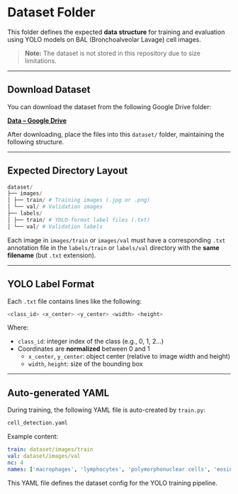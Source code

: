 # Dataset Folder

This folder defines the expected **data structure** for training and evaluation using YOLO models on BAL (Bronchoalveolar Lavage) cell images.

> **Note:** The dataset is not stored in this repository due to size limitations.

---

## Download Dataset

You can download the dataset from the following Google Drive folder:

**[Data – Google Drive](https://drive.google.com/drive/folders/1jzIaSdwMp5ZQKIjxjruXzNyv1CUVvtb-?usp=drive_link)**

After downloading, place the files into this `dataset/` folder, maintaining the following structure.

---

## Expected Directory Layout

```python
dataset/
├── images/
│ ├── train/ # Training images (.jpg or .png)
│ └── val/ # Validation images
├── labels/
│ ├── train/ # YOLO-format label files (.txt)
│ └── val/ # Validation labels
```

Each image in `images/train` or `images/val` must have a corresponding `.txt` annotation file in the `labels/train` or `labels/val` directory with the **same filename** (but `.txt` extension).

---

## YOLO Label Format

Each `.txt` file contains lines like the following:

```bash
<class_id> <x_center> <y_center> <width> <height>
```


Where:
- `class_id`: integer index of the class (e.g., 0, 1, 2…)
- Coordinates are **normalized** between 0 and 1
  - `x_center`, `y_center`: object center (relative to image width and height)
  - `width`, `height`: size of the bounding box

---

## Auto-generated YAML

During training, the following YAML file is auto-created by `train.py`:

```bash
cell_detection.yaml
```

Example content:

```yaml
train: dataset/images/train
val: dataset/images/val
nc: 4
names: ['macrophages', 'lymphocytes', 'polymorphonuclear cells', 'eosinophils']
```

This YAML file defines the dataset config for the YOLO training pipeline.
